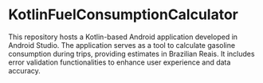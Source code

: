 # KotlinFuelConsumptionCalculator
This repository hosts a Kotlin-based Android application developed in Android Studio. The application serves as a tool to calculate gasoline consumption during trips, providing estimates in Brazilian Reais. It includes error validation functionalities to enhance user experience and data accuracy.
